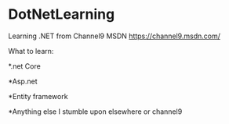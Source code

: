 # DotNetLearning
Learning .NET from Channel9 MSDN https://channel9.msdn.com/

What to learn: 

*.net Core

*Asp.net

*Entity framework

*Anything else I stumble upon elsewhere or channel9

